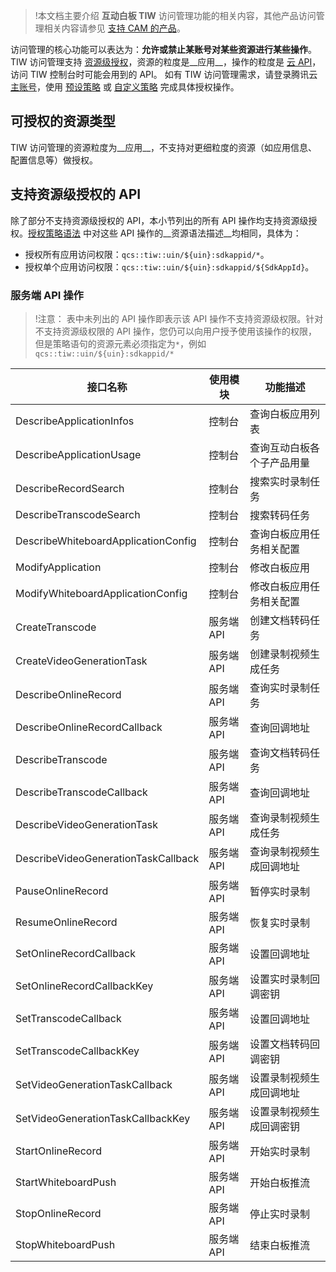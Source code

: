 >!本文档主要介绍 **互动白板 TIW** 访问管理功能的相关内容，其他产品访问管理相关内容请参见 [支持 CAM 的产品](https://cloud.tencent.com/document/product/598/10588)。

访问管理的核心功能可以表达为：__允许或禁止某账号对某些资源进行某些操作__。TIW 访问管理支持 [资源级授权](https://cloud.tencent.com/document/product/598/10588#.E7.AE.80.E4.BB.8B)，资源的粒度是__应用__，操作的粒度是 [云 API](https://cloud.tencent.com/product/api)，访问 TIW 控制台时可能会用到的 API。
如有 TIW 访问管理需求，请登录腾讯云 [主账号](https://cloud.tencent.com/document/product/598/41656)，使用 [预设策略](https://cloud.tencent.com/document/product/269/47106) 或 [自定义策略](https://cloud.tencent.com/document/product/269/47107) 完成具体授权操作。

## 可授权的资源类型

TIW 访问管理的资源粒度为__应用__，不支持对更细粒度的资源（如应用信息、配置信息等）做授权。

## 支持资源级授权的 API

除了部分不支持资源级授权的 API，本小节列出的所有 API 操作均支持资源级授权。[授权策略语法](https://cloud.tencent.com/document/product/269/47107#.E6.8E.88.E6.9D.83.E7.AD.96.E7.95.A5.E8.AF.AD.E6.B3.95) 中对这些 API 操作的__资源语法描述__均相同，具体为：

- 授权所有应用访问权限：`qcs::tiw::uin/${uin}:sdkappid/*`。
- 授权单个应用访问权限：`qcs::tiw::uin/${uin}:sdkappid/${SdkAppId}`。

### 服务端 API 操作

> !注意：
> 表中未列出的 API 操作即表示该 API 操作不支持资源级权限。针对不支持资源级权限的 API 操作，您仍可以向用户授予使用该操作的权限，但是策略语句的资源元素必须指定为`*`，例如`qcs::tiw::uin/${uin}:sdkappid/*`

<table class="table"><thead><tr><th>接口名称</th><th>使用模块</th><th>功能描述</th></tr></thead>
<tbody>
<tr><td> DescribeApplicationInfos </td><td> 控制台 </td><td>	查询白板应用列表 </td></tr>
<tr><td> DescribeApplicationUsage </td><td> 控制台 </td><td>	查询互动白板各个子产品用量 </td></tr>
<tr><td> DescribeRecordSearch </td><td> 控制台 </td><td>	搜索实时录制任务 </td></tr>
<tr><td> DescribeTranscodeSearch </td><td> 控制台 </td><td>	搜索转码任务 </td></tr>
<tr><td> DescribeWhiteboardApplicationConfig </td><td> 控制台 </td><td>	查询白板应用任务相关配置 </td></tr>
<tr><td> ModifyApplication </td><td> 控制台 </td><td>	修改白板应用 </td></tr>
<tr><td> ModifyWhiteboardApplicationConfig </td><td> 控制台 </td><td>	修改白板应用任务相关配置 </td></tr>
<tr><td> CreateTranscode </td><td> 服务端API </td><td>	创建文档转码任务 </td></tr>
<tr><td> CreateVideoGenerationTask </td><td> 服务端API </td><td>	创建录制视频生成任务 </td></tr>
<tr><td> DescribeOnlineRecord </td><td> 服务端API </td><td>	查询实时录制任务 </td></tr>
<tr><td> DescribeOnlineRecordCallback </td><td> 服务端API </td><td>	查询回调地址 </td></tr>
<tr><td> DescribeTranscode </td><td> 服务端API </td><td>	查询文档转码任务 </td></tr>
<tr><td> DescribeTranscodeCallback </td><td> 服务端API </td><td>	查询回调地址 </td></tr>
<tr><td> DescribeVideoGenerationTask </td><td> 服务端API </td><td>	查询录制视频生成任务 </td></tr>
<tr><td> DescribeVideoGenerationTaskCallback </td><td> 服务端API </td><td>	查询录制视频生成回调地址 </td></tr>
<tr><td> PauseOnlineRecord </td><td> 服务端API </td><td>	暂停实时录制 </td></tr>
<tr><td> ResumeOnlineRecord </td><td> 服务端API </td><td>	恢复实时录制 </td></tr>
<tr><td> SetOnlineRecordCallback </td><td> 服务端API </td><td>	设置回调地址 </td></tr>
<tr><td> SetOnlineRecordCallbackKey </td><td> 服务端API </td><td>	设置实时录制回调密钥 </td></tr>
<tr><td> SetTranscodeCallback </td><td> 服务端API </td><td>	设置回调地址 </td></tr>
<tr><td> SetTranscodeCallbackKey </td><td> 服务端API </td><td>	设置文档转码回调密钥 </td></tr>
<tr><td> SetVideoGenerationTaskCallback </td><td> 服务端API </td><td>	设置录制视频生成回调地址 </td></tr>
<tr><td> SetVideoGenerationTaskCallbackKey </td><td> 服务端API </td><td>	设置录制视频生成回调密钥 </td></tr>
<tr><td> StartOnlineRecord </td><td> 服务端API </td><td>	开始实时录制 </td></tr>
<tr><td> StartWhiteboardPush </td><td> 服务端API </td><td>	开始白板推流 </td></tr>
<tr><td> StopOnlineRecord </td><td> 服务端API </td><td>	停止实时录制 </td></tr>
<tr><td> StopWhiteboardPush </td><td> 服务端API </td><td>	结束白板推流 </td></tr>

</tbody></table>

